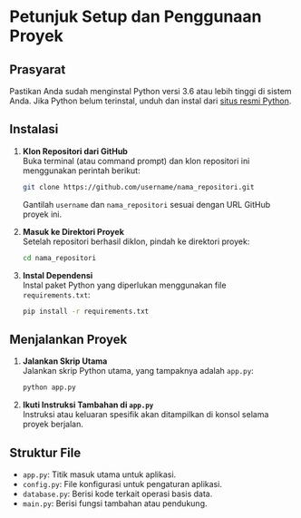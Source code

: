 
# Petunjuk Setup dan Penggunaan Proyek

## Prasyarat
Pastikan Anda sudah menginstal Python versi 3.6 atau lebih tinggi di sistem Anda. Jika Python belum terinstal, unduh dan instal dari [situs resmi Python](https://www.python.org/downloads/).

## Instalasi

1. **Klon Repositori dari GitHub**  
   Buka terminal (atau command prompt) dan klon repositori ini menggunakan perintah berikut:
   ```bash
   git clone https://github.com/username/nama_repositori.git
   ```
   Gantilah `username` dan `nama_repositori` sesuai dengan URL GitHub proyek ini.

2. **Masuk ke Direktori Proyek**  
   Setelah repositori berhasil diklon, pindah ke direktori proyek:
   ```bash
   cd nama_repositori
   ```

3. **Instal Dependensi**  
   Instal paket Python yang diperlukan menggunakan file `requirements.txt`:
   ```bash
   pip install -r requirements.txt
   ```

## Menjalankan Proyek

1. **Jalankan Skrip Utama**  
   Jalankan skrip Python utama, yang tampaknya adalah `app.py`:
   ```bash
   python app.py
   ```

2. **Ikuti Instruksi Tambahan di `app.py`**  
   Instruksi atau keluaran spesifik akan ditampilkan di konsol selama proyek berjalan.

## Struktur File

- `app.py`: Titik masuk utama untuk aplikasi.
- `config.py`: File konfigurasi untuk pengaturan aplikasi.
- `database.py`: Berisi kode terkait operasi basis data.
- `main.py`: Berisi fungsi tambahan atau pendukung.
